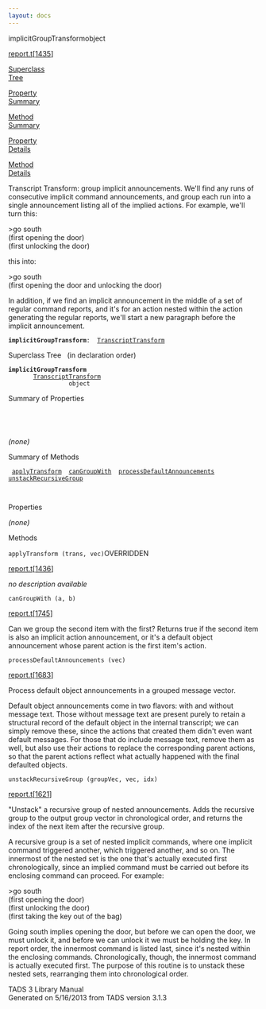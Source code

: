 ```yaml
---
layout: docs
---
```

<span class="title">implicitGroupTransform</span><span class="type">object</span>

[report.t](../file/report.t.html)\[[1435](../source/report.t.html#1435)\]

[Superclass  
Tree](#_SuperClassTree_)

[Property  
Summary](#_PropSummary_)

[Method  
Summary](#_MethodSummary_)

[Property  
Details](#_Properties_)

[Method  
Details](#_Methods_)

<div class="fdesc">

Transcript Transform: group implicit announcements. We'll find any runs
of consecutive implicit command announcements, and group each run into a
single announcement listing all of the implied actions. For example,
we'll turn this:

  
\>go south  
(first opening the door)  
(first unlocking the door)

this into:

  
\>go south  
(first opening the door and unlocking the door)

In addition, if we find an implicit announcement in the middle of a set
of regular command reports, and it's for an action nested within the
action generating the regular reports, we'll start a new paragraph
before the implicit announcement.

**`implicitGroupTransform`**` :   `[`TranscriptTransform`](../object/TranscriptTransform.html)

</div>

<span id="_SuperClassTree_"></span>

<div class="mjhd">

<span class="hdln">Superclass Tree</span>   (in declaration order)

</div>

**`implicitGroupTransform`**  
`         `[`TranscriptTransform`](../object/TranscriptTransform.html)  
`                 object`  
<span id="_PropSummary_"></span>

<div class="mjhd">

<span class="hdln">Summary of Properties</span>  

</div>

` `

` `

*(none)* <span id="_MethodSummary_"></span>

<div class="mjhd">

<span class="hdln">Summary of Methods</span>  

</div>

` `[`applyTransform`](#applyTransform)`  `[`canGroupWith`](#canGroupWith)`  `[`processDefaultAnnouncements`](#processDefaultAnnouncements)`  `[`unstackRecursiveGroup`](#unstackRecursiveGroup)`  `

` `

<span id="_Properties_"></span>

<div class="mjhd">

<span class="hdln">Properties</span>  

</div>

*(none)* <span id="_Methods_"></span>

<div class="mjhd">

<span class="hdln">Methods</span>  

</div>

<span id="applyTransform"></span>

`applyTransform (trans, vec)`<span class="rem">OVERRIDDEN</span>

[report.t](../file/report.t.html)\[[1436](../source/report.t.html#1436)\]

<div class="desc">

*no description available*

</div>

<span id="canGroupWith"></span>

`canGroupWith (a, b)`

[report.t](../file/report.t.html)\[[1745](../source/report.t.html#1745)\]

<div class="desc">

Can we group the second item with the first? Returns true if the second
item is also an implicit action announcement, or it's a default object
announcement whose parent action is the first item's action.

</div>

<span id="processDefaultAnnouncements"></span>

`processDefaultAnnouncements (vec)`

[report.t](../file/report.t.html)\[[1683](../source/report.t.html#1683)\]

<div class="desc">

Process default object announcements in a grouped message vector.

Default object announcements come in two flavors: with and without
message text. Those without message text are present purely to retain a
structural record of the default object in the internal transcript; we
can simply remove these, since the actions that created them didn't even
want default messages. For those that do include message text, remove
them as well, but also use their actions to replace the corresponding
parent actions, so that the parent actions reflect what actually
happened with the final defaulted objects.

</div>

<span id="unstackRecursiveGroup"></span>

`unstackRecursiveGroup (groupVec, vec, idx)`

[report.t](../file/report.t.html)\[[1621](../source/report.t.html#1621)\]

<div class="desc">

"Unstack" a recursive group of nested announcements. Adds the recursive
group to the output group vector in chronological order, and returns the
index of the next item after the recursive group.

A recursive group is a set of nested implicit commands, where one
implicit command triggered another, which triggered another, and so on.
The innermost of the nested set is the one that's actually executed
first chronologically, since an implied command must be carried out
before its enclosing command can proceed. For example:

  
\>go south  
(first opening the door)  
(first unlocking the door)  
(first taking the key out of the bag)

Going south implies opening the door, but before we can open the door,
we must unlock it, and before we can unlock it we must be holding the
key. In report order, the innermost command is listed last, since it's
nested within the enclosing commands. Chronologically, though, the
innermost command is actually executed first. The purpose of this
routine is to unstack these nested sets, rearranging them into
chronological order.

</div>

<div class="ftr">

TADS 3 Library Manual  
Generated on 5/16/2013 from TADS version 3.1.3

</div>
